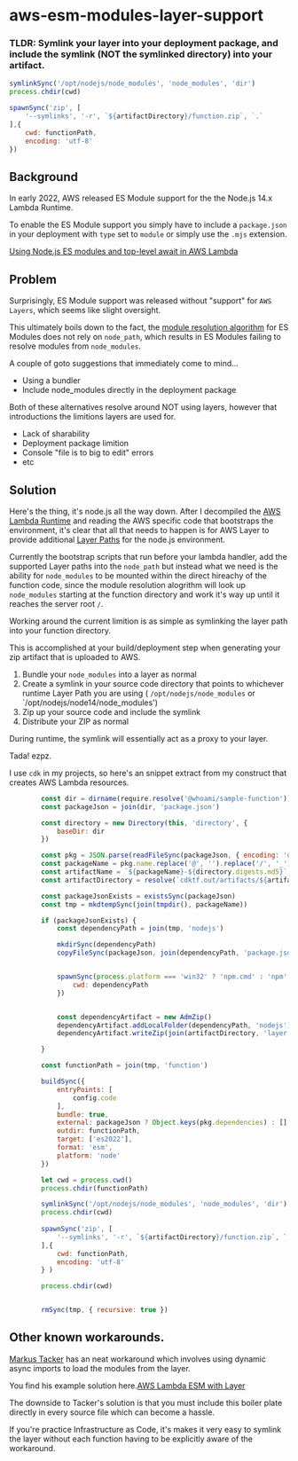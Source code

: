 # aws-esm-modules-layer-support

### TLDR: Symlink your layer into your deployment package, and include the symlink (NOT the symlinked directory) into your artifact.

```javascript
symlinkSync('/opt/nodejs/node_modules', 'node_modules', 'dir')   
process.chdir(cwd)

spawnSync('zip', [
    '--symlinks', '-r', `${artifactDirectory}/function.zip`, `.`
],{
    cwd: functionPath,
    encoding: 'utf-8'
})
```


## Background 


In early 2022, AWS released ES Module support for the the Node.js 14.x Lambda Runtime.

To enable the ES Module support you simply have to include a `package.json` in your deployment with `type` set to `module` or simply use the `.mjs` extension.

[Using Node.js ES modules and top-level await in AWS Lambda](https://aws.amazon.com/blogs/compute/using-node-js-es-modules-and-top-level-await-in-aws-lambda/)

## Problem

Surprisingly, ES Module support was released without "support" for `AWS Layers`, which seems like slight oversight.

This ultimately boils down to the fact, the [module resolution algorithm](https://nodejs.org/api/esm.html#resolution-algorithm) for ES Modules does not rely on `node_path`, which results in ES Modules failing to resolve modules from `node_modules`.

A couple of goto suggestions that immediately come to mind...

- Using a bundler
- Include node_modules directly in the deployment package

Both of these alternatives resolve around NOT using layers, however that introductions the limitions layers are used for. 
- Lack of sharability
- Deployment package limition
- Console "file is to big to edit" errors
- etc

## Solution

Here's the thing, it's node.js all the way down. After I decompiled the [AWS Lambda Runtime](https://hub.docker.com/r/amazon/aws-lambda-nodejs) and reading the AWS specific code that bootstraps the environment, it's clear that all that needs to happen is for AWS Layer to provide additional [Layer Paths](https://docs.aws.amazon.com/lambda/latest/dg/configuration-layers.html) for the node.js environment. 

Currently the bootstrap scripts that run before your lambda handler, add the supported Layer paths into the `node_path` but instead what we need is the ability for `node_modules` to be mounted within the direct hireachy of the function code, since the module resolution alogrithm will look up `node_modules` starting at the function directory and work it's way up until it reaches the server root `/`.

Working around the current limition is as simple as symlinking the layer path into your function directory.

This is accomplished at your build/deployment step when generating your zip artifact that is uploaded to AWS.

1. Bundle your `node_modules` into a layer as normal
2. Create a symlink in your source code directory that points to whichever runtime Layer Path you are using ( `/opt/nodejs/node_modules` or `/opt/nodejs/node14/node_modules')
3. Zip up your source code and include the symlink
4. Distribute your ZIP as normal

During runtime, the symlink will essentially act as a proxy to your layer.

Tada! ezpz. 

I use `cdk` in my projects, so here's an snippet extract from my construct that creates AWS Lambda resources.

```javascript
        const dir = dirname(require.resolve('@whoami/sample-function'))
        const packageJson = join(dir, 'package.json')

        const directory = new Directory(this, 'directory', {
            baseDir: dir
        })

        const pkg = JSON.parse(readFileSync(packageJson, { encoding: 'utf-8' }))
        const packageName = pkg.name.replace('@', '').replace('/', '_')
        const artifactName = `${packageName}-${directory.digests.md5}`
        const artifactDirectory = resolve(`cdktf.out/artifacts/${artifactName}`)

        const packageJsonExists = existsSync(packageJson)
        const tmp = mkdtempSync(join(tmpdir(), packageName))

        if (packageJsonExists) {
            const dependencyPath = join(tmp, 'nodejs')

            mkdirSync(dependencyPath)
            copyFileSync(packageJson, join(dependencyPath, 'package.json'))


            spawnSync(process.platform === 'win32' ? 'npm.cmd' : 'npm', ['install', '--prod'], {
                cwd: dependencyPath
            })


            const dependencyArtifact = new AdmZip()
            dependencyArtifact.addLocalFolder(dependencyPath, 'nodejs')
            dependencyArtifact.writeZip(join(artifactDirectory, 'layer.zip'))

        }

        const functionPath = join(tmp, 'function')

        buildSync({
            entryPoints: [
                config.code
            ],
            bundle: true,
            external: packageJson ? Object.keys(pkg.dependencies) : [],
            outdir: functionPath,
            target: ['es2022'],
            format: 'esm',
            platform: 'node'
        })

        let cwd = process.cwd()
        process.chdir(functionPath)

        symlinkSync('/opt/nodejs/node_modules', 'node_modules', 'dir')   
        process.chdir(cwd)
        
        spawnSync('zip', [
            '--symlinks', '-r', `${artifactDirectory}/function.zip`, `.`
        ],{
            cwd: functionPath,
            encoding: 'utf-8'
        } )

        process.chdir(cwd)


        rmSync(tmp, { recursive: true })

```


## Other known workarounds.


[Markus Tacker](https://twitter.com/coderbyheart/status/1487218393241563140) has an neat workaround which involves using dynamic async imports to load the modules from the layer. 

You find his example solution here.[AWS Lambda ESM with Layer](https://github.com/coderbyheart/aws-lambda-esm-with-layer)

The downside to Tacker's solution is that you must include this boiler plate directly in every source file which can become a hassle.

If you're practice Infrastructure as Code, it's makes it very easy to symlink the layer without each function having to be explicitly aware of the workaround.





